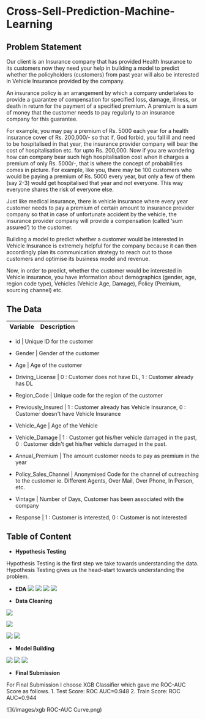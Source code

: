 # Cross-Sell-Prediction-Machine-Learning

## Problem Statement

Our client is an Insurance company that has provided Health Insurance to its customers now they need your help in building a model to predict whether the policyholders (customers) from past year will also be interested in Vehicle Insurance provided by the company.

An insurance policy is an arrangement by which a company undertakes to provide a guarantee of compensation for specified loss, damage, illness, or death in return for the payment of a specified premium. A premium is a sum of money that the customer needs to pay regularly to an insurance company for this guarantee.

For example, you may pay a premium of Rs. 5000 each year for a health insurance cover of Rs. 200,000/- so that if, God forbid, you fall ill and need to be hospitalised in that year, the insurance provider company will bear the cost of hospitalisation etc. for upto Rs. 200,000. Now if you are wondering how can company bear such high hospitalisation cost when it charges a premium of only Rs. 5000/-, that is where the concept of probabilities comes in picture. For example, like you, there may be 100 customers who would be paying a premium of Rs. 5000 every year, but only a few of them (say 2-3) would get hospitalised that year and not everyone. This way everyone shares the risk of everyone else.

Just like medical insurance, there is vehicle insurance where every year customer needs to pay a premium of certain amount to insurance provider company so that in case of unfortunate accident by the vehicle, the insurance provider company will provide a compensation (called ‘sum assured’) to the customer.

Building a model to predict whether a customer would be interested in Vehicle Insurance is extremely helpful for the company because it can then accordingly plan its communication strategy to reach out to those customers and optimise its business model and revenue.

Now, in order to predict, whether the customer would be interested in Vehicle insurance, you have information about demographics (gender, age, region code type), Vehicles (Vehicle Age, Damage), Policy (Premium, sourcing channel) etc.


## The Data

Variable | Description
----------|--------------

- id |   Unique ID for the customer

- Gender |   Gender of the customer

- Age   |  Age of the customer

- Driving_License   | 0 : Customer does not have DL, 1 : Customer already has DL

- Region_Code | Unique code for the region of the customer

- Previously_Insured  |  1 : Customer already has Vehicle Insurance, 0 : Customer doesn't have Vehicle Insurance

- Vehicle_Age   |  Age of the Vehicle 
            
- Vehicle_Damage      | 1 : Customer got his/her vehicle damaged in the past, 0 : Customer didn't get his/her vehicle damaged in the past.

- Annual_Premium     | The amount customer needs to pay as premium in the year

- Policy_Sales_Channel	  | Anonymised Code for the channel of outreaching to the customer ie. Different Agents, Over Mail, Over Phone, In Person, etc.

- Vintage | Number of Days, Customer has been associated with the company

- Response | 	1 :  Customer is interested, 0 : Customer is not interested


## Table of Content

- **Hypothesis Testing**

Hypothesis Testing is the first step we take towards understanding the data. Hypothesis Testing gives us the head-start towards understanding the problem.

- **EDA**
![](/images/Wholedata.png)
![](/images/EDA_1.png)
![](/images/EDA_2.png)
![](/images/EDA_3.png)

- **Data Cleaning**

![](/images/DC_1.png)

![](/images/Age_bin.png)

![](/images/DC.png)
![](/images/DC_2.png)

- **Model Building**

![](/images/Model_build_1.png)
![](/images/model_comparison.png)
![](/images/ROC_FOR_ALL.png)
<!-- ![](/images/Random_Forest ROC-AUC Curve.png)
![](/images/xgb ROC-AUC Curve.png)
 -->

- **Final Submission**

For Final Submission I choose XGB Classifier which gave me ROC-AUC Score as follows.
     1. Test Score: ROC AUC=0.948
     2. Train Score: ROC AUC=0.944

![](/images/xgb ROC-AUC Curve.png)
